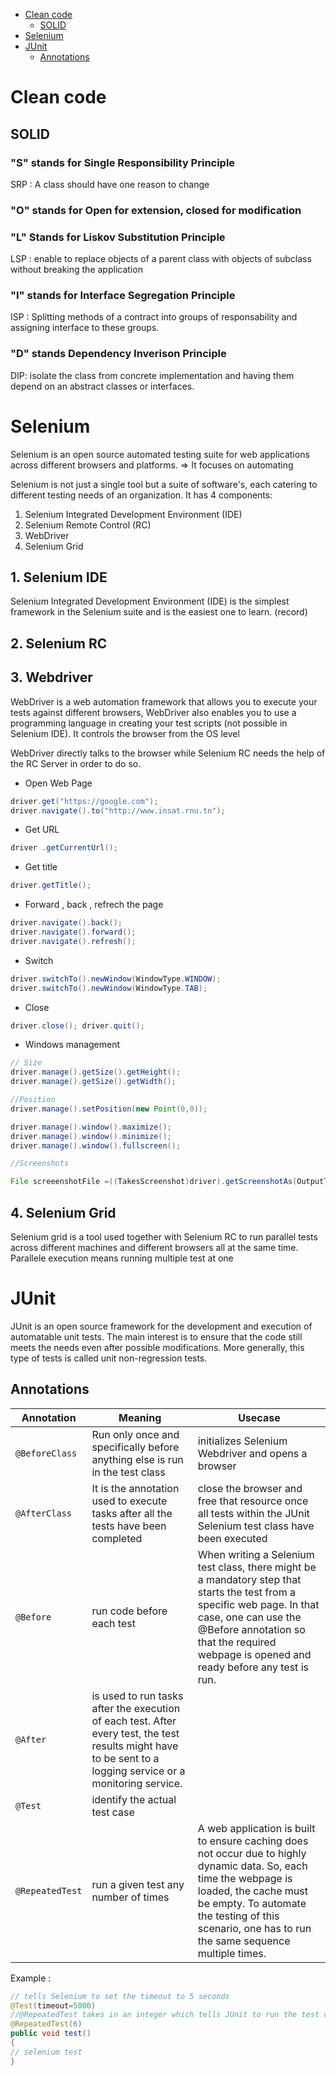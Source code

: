 
- [Clean code](#clean-code) 
   - [SOLID](#solid)
- [Selenium](#selenium)
- [JUnit](#junit)
   - [Annotations](#annotations)


# Clean code 

## SOLID
### "S" stands for Single Responsibility Principle
SRP : A class should have one reason to change
### "O" stands for Open for extension, closed for modification
### "L" Stands for Liskov Substitution Principle
LSP : enable to replace objects of a parent class with objects of subclass without breaking the application
### "I" stands for Interface Segregation Principle
ISP  : Splitting methods of a contract into groups of responsability and assigning interface to these groups.
### "D" stands Dependency Inverison Principle
DIP: isolate the class from concrete implementation and having them depend on an abstract classes or interfaces.



# Selenium

Selenium is an open source automated testing suite for web applications across different browsers and platforms. 
=> It focuses on automating 

Selenium is not just a single tool but a suite of software's, each catering to different testing needs of an organization. 
It has 4 components: 
1. Selenium Integrated Development Environment (IDE)
2. Selenium Remote Control (RC)
3. WebDriver
4. Selenium Grid

## 1. Selenium IDE 
Selenium Integrated Development Environment (IDE) is the simplest framework
in the Selenium suite and is the easiest one to learn. (record) 

## 2. Selenium RC 

## 3. Webdriver
WebDriver is a web automation framework that allows you to execute your tests against different browsers, 
WebDriver also enables you to use a programming language in creating your test scripts (not possible in Selenium IDE).
It controls the browser from the OS level

WebDriver directly talks to the browser while Selenium RC needs the help of the RC Server in order to do so.

- Open Web Page
```Java
driver.get("https://google.com");
driver.navigate().to("http://www.insat.rnu.tn");
```
- Get URL 
```Java
driver .getCurrentUrl();
```
- Get title
```Java
driver.getTitle();
```
- Forward , back , refrech the page
```Java
driver.navigate().back();
driver.navigate().forward();
driver.navigate().refresh();
```
- Switch 
```Java
driver.switchTo().newWindow(WindowType.WINDOW);
driver.switchTo().newWindow(WindowType.TAB);
```

- Close 
```Java
driver.close(); driver.quit();
```

- Windows management 

```Java
// Size
driver.manage().getSize().getHeight();
driver.manage().getSize().getWidth();

//Position
driver.manage().setPosition(new Point(0,0));

driver.manage().window().maximize();
driver.manage().window().minimize();
driver.manage().window().fullscreen();

//Screenshots

File screeenshotFile =((TakesScreenshot)driver).getScreenshotAs(OutputType.FILE);
```

## 4. Selenium Grid

Selenium grid is a tool used together with Selenium RC to run parallel tests across different machines and different browsers all at the same time. 
Parallele execution means running multiple test at one 


# JUnit 
JUnit is an open source framework for the development and execution of automatable unit tests. The main interest is to ensure that the code still meets the needs even after possible modifications. More generally, this type of tests is called unit non-regression tests.

## Annotations 

|Annotation|Meaning |Usecase|
|---|---|---|
|``@BeforeClass``|Run only once and specifically before anything else is run in the test class|initializes Selenium Webdriver and opens a browser|
|``@AfterClass``|It is the annotation used to execute tasks after all the tests have been completed|close the browser and free that resource once all tests within the JUnit Selenium test class have been executed|
|``@Before``|run code before each test|When writing a Selenium test class, there might be a mandatory step that starts the test from a specific web page. In that case, one can use the @Before annotation so that the required webpage is opened and ready before any test is run.|
|``@After``|is used to run tasks after the execution of each test. After every test, the test results might have to be sent to a logging service or a monitoring service.||
|``@Test``|identify the actual test case||
|``@RepeatedTest``|run a given test any number of times|A web application is built to ensure caching does not occur due to highly dynamic data. So, each time the webpage is loaded, the cache must be empty. To automate the testing of this scenario, one has to run the same sequence multiple times.|

Example :
```java
// tells Selenium to set the timeout to 5 seconds
@Test(timeout=5000)
//@RepeatedTest takes in an integer which tells JUnit to run the test called “test” 6 times.
@RepeatedTest(6)
public void test()
{ 
// selenium test
}
```


